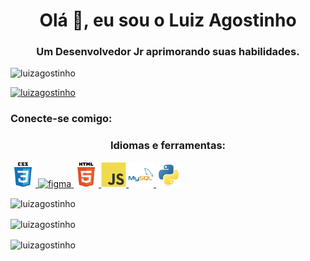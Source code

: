 <h1 align="center">Olá 👋, eu sou o Luiz Agostinho</h1>
<h3 align="center">Um Desenvolvedor Jr aprimorando suas habilidades.</h3>

<p align="left"> <img src="https://komarev.com/ghpvc/?username=luizagostinho&label=Profile%20views&color=0e75b6&style=flat" alt="luizagostinho" /> </p>

<p align="left"> <a href="https://github.com/ryo-ma/github-profile-trophy"><img src="https://github-profile-trophy.vercel.app/?username=luizagostinho" alt="luizagostinho" /></a> </p>

<h3 align="left">Conecte-se comigo:</h3>
<p align="left">
</p>

<h3 align="center">Idiomas e ferramentas:</h3>
<p alinhar="esquerda"> <a href="https://www.w3schools.com/css/" target="_blank" rel="noreferrer"> <img src="https://raw.githubusercontent.com/devicons/devicon/master/icons/css3/css3-original-wordmark.svg" alt="css3" width="40" height="40"/> </a> <a href="https://www.figma.com/" target="_blank" rel="noreferrer"> <img src="https://www.vectorlogo.zone/logos/figma/figma-icon.svg" alt="figma" width="40" height="40"/> </a> <a href="https://www.w3.org/html/" target="_blank" rel="noreferrer"> <img src="https://raw.githubusercontent.com/devicons/devicon/master/icons/html5/html5-original-wordmark.svg" alt="html5" width="40" height="40"/> </a> <a href="https://developer.mozilla.org/en-US/docs/Web/JavaScript" target="_blank" rel="noreferrer"> <img src="https://raw.githubusercontent.com/devicons/devicon/master/icons/javascript/javascript-original.svg" alt="javascript" width="40" height="40"/> </a> <a href="https://www.mysql.com/" target="_blank" rel="noreferrer"> <img src="https://raw.githubusercontent.com/devicons/devicon/master/icons/mysql/mysql-original-wordmark.svg" alt="mysql" width="40" height="40"/> </a> <a href="https://www.python.org" target="_blank" rel="noreferrer"> <img src="https://raw.githubusercontent.com/devicons/devicon/master/icons/python/python-original.svg" alt="python" width="40" height="40"/> </a> </p>

<p><img align="center" src="https://github-readme-stats.vercel.app/api/top-langs?username=luizagostinho&show_icons=true&locale=en&layout=compact" alt="luizagostinho" /></p>

<p> <img align="center" src="https://github-readme-stats.vercel.app/api?username=luizagostinho&show_icons=true&locale=en" alt="luizagostinho" /></p>

<p><img align="center" src="https://github-readme-streak-stats.herokuapp.com/?user=luizagostinho&" alt="luizagostinho" /></p>
